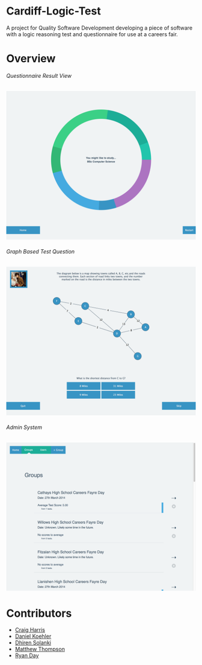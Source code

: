 Cardiff-Logic-Test
==================

A project for Quality Software Development developing a piece of software with a logic reasoning test and questionnaire for use at a careers fair.

Overview
========

###### Questionnaire Result View
![alt tag](https://raw.githubusercontent.com/DanielKoehler/Cardiff-Logic-Test/Readme-Resources/Readme-Resources/questionnaire-results.png)

###### Graph Based Test Question
![alt tag](https://raw.githubusercontent.com/DanielKoehler/Cardiff-Logic-Test/Readme-Resources/Readme-Resources/test-graph-question.png)

###### Admin System
![alt tag](https://raw.githubusercontent.com/DanielKoehler/Cardiff-Logic-Test/Readme-Resources/Readme-Resources/admin-system.png)

Contributors
============

 * [Craig Harris](https://github.com/Softmints)
 * [Daniel Koehler](http://github.com/DanielKoehler)
 * [Dhiren Solanki](https://github.com/dhirensolanki)
 * [Matthew Thompson](https://github.com/Mthompson251)
 * [Ryan Day](http://github.com/RyanMDay)
